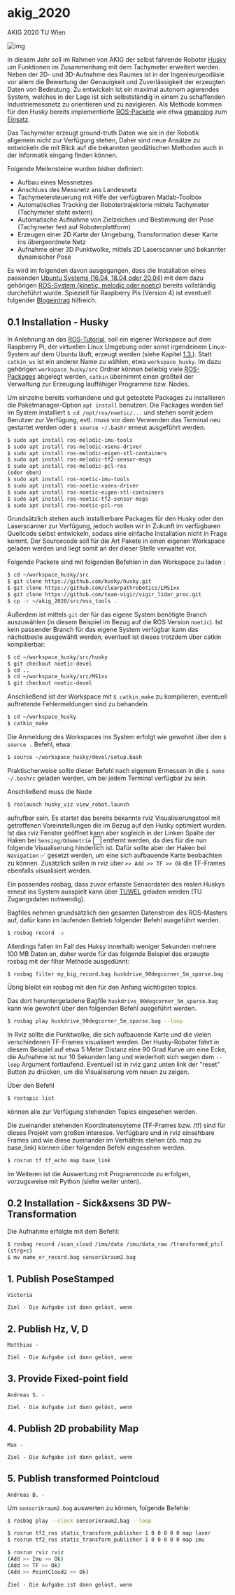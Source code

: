 # akig_2020
AKIG 2020 TU Wien

![img](documents/folien/senHusky.png)


In diesem Jahr soll im Rahmen von AKIG der selbst fahrende Roboter [Husky](https://clearpathrobotics.com/husky-unmanned-ground-vehicle-robot/) um Funktionen im Zusammenhang mit dem Tachymeter erweitert werden. Neben der 2D- und 3D-Aufnahme des Raumes ist in der Ingenieurgeodäsie vor allem die Bewertung der Genauigkeit und Zuverlässigkeit der erzeugten Daten von Bedeutung. Zu entwickeln ist ein maximal autonom agierendes System, welches in der Lage ist sich selbstständig in einem zu schaffenden Industriemessnetz zu orientieren und zu navigieren. Als Methode kommen für den Husky bereits implementierte [ROS-Packete](http://wiki.ros.org/Robots/Husky) wie etwa [gmapping](http://wiki.ros.org/gmapping) zum [Einsatz](https://www.youtube.com/watch?v=XQg-1DZRqQo). 


Das Tachymeter erzeugt ground-truth Daten wie sie in der Robotik allgemein nicht zur Verfügung stehen, Daher sind neue Ansätze zu entwickeln die mit Blick auf die bekannten geodätischen Methoden auch in der Informatik eingang finden können.

Folgende Meilensteine wurden bisher definiert:

- Aufbau eines Messnetzes
- Anschluss des Messnetz ans Landesnetz
- Tachymetersteuerung mit Hilfe der verfügbaren Matlab-Toolbox
- Automatisches Tracking der Robotertrajektorie mittels Tachymeter (Tachymeter steht extern)
- Automatische Aufnahme von Zielzeichen und Bestimmung der Pose (Tachymeter fest auf Roboterplattform)
- Erzeugen einer 2D Karte der Umgebung, Transformation dieser Karte ins übergeordnete Netz
- Aufnahme einer 3D Punktwolke, mittels 2D Laserscanner und bekannter dynamischer Pose

Es wird im folgenden davon ausgegangen, dass die Installation eines passenden [Ubuntu Systems (16.04, 18.04 oder 20.04)](https://ubuntu.com/download/desktop) mit dem dazu gehörigen [ROS-System (kinetic, melodic oder noetic)](http://wiki.ros.org/ROS/Installation) bereits vollständig durcheführt wurde. Spieziell für Raspberry Pis (Version 4) ist eventuell folgender [Blogeintrag](https://finnlinxxx.github.io/RaspRos4/) hilfreich.

## 0.1 Installation - Husky

In Anlehnung an das [ROS-Tutorial](http://wiki.ros.org/ROS/Tutorials), soll ein eigener Workspace auf dem Raspberry Pi, der virtuellen Linux Umgebung oder sonst irgendeinem Linux-System auf dem Ubuntu läuft, erzeugt werden (siehe Kapitel [1.3.](http://wiki.ros.org/ROS/Tutorials/InstallingandConfiguringROSEnvironment)). Statt `catkin_ws` ist ein anderer Name zu wählen, etwa `workspace_husky`. Im dazu gehörigen `workspace_husky/src` Ordner können beliebig viele [ROS-Packages](http://wiki.ros.org/Packages) abgelegt werden, `catkin` übernimmt einen großteil der Verwaltung zur Erzeugung lauffähiger Programme bzw. Nodes. 

Um einzelne bereits vorhandene und gut getestete Packages zu installieren die Paketmanager-Option `apt install` benutzen. Die Packages werden tief im System installiert `$ cd /opt/ros/noetic/...` und stehen somit jedem Benutzer zur Verfügung, evtl. muss vor dem Verwenden das Terminal neu gestartet werden oder `$ source ~/.bashr` erneut ausgeführt werden.
```bash
$ sudo apt install ros-melodic-imu-tools
$ sudo apt install ros-melodic-xsens-driver
$ sudo apt install ros-melodic-eigen-stl-containers
$ sudo apt install ros-melodic-tf2-sensor-msgs
$ sudo apt install ros-melodic-pcl-ros
(oder eben)
$ sudo apt install ros-noetic-imu-tools
$ sudo apt install ros-noetic-xsens-driver
$ sudo apt install ros-noetic-eigen-stl-containers
$ sudo apt install ros-noetic-tf2-sensor-msgs
$ sudo apt install ros-noetic-pcl-ros
```

Grundsätzlich stehen auch installierbare Packages für den Husky oder den Laserscanner zur Verfügung, jedoch wollen wir in Zukunft im verfügbaren Quellcode selbst entwickeln, sodass eine einfache Installation nicht in Frage kommt. Der Sourcecode soll für die Art Pakete in einen eigenen Workspace geladen werden und liegt somit an der dieser Stelle verwaltet vor.

Folgende Packete sind mit folgenden Befehlen in den Workspace zu laden :
```bash
$ cd ~/workspace_husky/src
$ git clone https://github.com/husky/husky.git
$ git clone https://github.com/clearpathrobotics/LMS1xx
$ git clone https://github.com/team-vigir/vigir_lidar_proc.git
$ cp -r ~/akig_2020/src/mss_tools .
```
Außerdem ist mittels `git` der für das eigene System benötigte Branch auszuwählen (in diesem Beispiel im Bezug auf die ROS Version `noetic`). Ist kein passender Branch für das eigene System verfügbar kann das nächstbeste ausgewählt werden, eventuell ist dieses trotzdem über catkin kompilierbar:
```bash
$ cd ~/workspace_husky/src/husky
$ git checkout noetic-devel
$ cd ..
$ cd ~/workspace_husky/src/MS1xx
$ git checkout noetic-devel
```
Anschließend ist der Workspace mit `$ catkin_make` zu kompilieren, eventuell auftretende Fehlermeldungen sind zu behandeln.
```bash
$ cd ~/workspace_husky
$ catkin_make
```

Die Anmeldung des Workspaces ins System erfolgt wie gewohnt über den `$ source .` Befehl, etwa:
```bash
$ source ~/workspace_husky/devel/setup.bash
```
Praktischerweise sollte dieser Befehl nach eigenem Ermessen in die `$ nano ~/.bashrc` geladen werden, um bei jedem Terminal verfügbar zu sein.

Anschließend muss die Node 
```bash
$ roslaunch husky_viz view_robot.launch
```
aufrufbar sein. Es startet das bereits bekannte rviz Visualisierungstool mit getroffenen Voreinstellungen die im Bezug auf den Husky optimiert wurden. Ist das rviz Fenster geöffnet kann aber sogleich in der Linken Spalte der Haken bei `Sensing/Odometrie` ⬜️ entfernt werden, da dies für die nun folgende Visualiserung hinderlich ist. Dafür sollte aber der Haken bei `Navigation` ✅ gesetzt werden, um eine sich aufbauende Karte beobachten zu können. Zusätzlich sollen in rviz über `>> Add >> TF >> Ok` die TF-Frames ebenfalls visualisiert werden. 

Ein passendes rosbag, dass zuvor erfasste Sensordaten des realen Huskys erneut ins System ausspielt kann über [TUWEL](https://tuwel.tuwien.ac.at/course/view.php?id=33880) geladen werden (TU Zugangsdaten notwendig).

Bagfiles nehmen grundsätzlich den gesamten Datenstrom des ROS-Masters auf, dafür kann im laufenden Betrieb folgender Befehl ausgeführt werden.
```bash
$ rosbag record -a
```
Allerdings fallen im Fall des Huksy innerhalb weniger Sekunden mehrere 100 MB Daten an, daher wurde für das folgende Beispiel das erzeugte rosbag mit der filter Methode ausgedünnt:

```bash
$ rosbag filter my_big_record.bag huskdrive_90degcorner_5m_sparse.bag "topic == '/tf' or topic == '/tf_static' or topic == '/scan' or topic == '/map'"
```
Übrig bleibt ein rosbag mit den für den Anfang wichtigsten topics.

Das dort heruntergeladene Bagfile `huskdrive_90degcorner_5m_sparse.bag` kann wie gewohnt über den folgenden Befehl ausgeführt werden.
```bash
$ rosbag play huskdrive_90degcorner_5m_sparse.bag --loop
```
In Rviz sollte die Punktwolke, die sich aufbauende Karte und die vielen verschiedenen TF-Frames visualisert werden. Der Husky-Roboter fährt in diesem Beispiel auf etwa 5 Meter Distanz eine 90 Grad Kurve um eine Ecke, die Aufnahme ist nur 10 Sekunden lang und wiederholt sich wegen dem `--loop` Argument fortlaufend. Eventuell ist in rviz ganz unten link der "reset" Button zu drücken, um die Visualiserung vom neuen zu zeigen.

Über den Befehl
```bash
$ rostopic list
```
können alle zur Verfügung stehenden Topics eingesehen werden. 

Die zueinander stehenden Koordinatensyteme (TF-Frames bzw. /tf) sind für dieses Projekt vom großen interesse. Verfügbare und in rviz einsehbare Frames und wie diese zueinander im Verhältnis stehen (zb. map zu base_link) können über folgenden Befehl eingesehen werden.

```bash
$ rosrun tf tf_echo map base_link
```
Im Weiteren ist die Auswertung mit Programmcode zu erfolgen, vorzugsweise mit Python (siehe weiter unten).

## 0.2 Installation - Sick&xsens 3D PW-Transformation


Die Aufnahme erfolgte mit dem Befehl:
```bash
$ rosbag record /scan_cloud /imu/data /imu/data_raw /transformed_ptcl
(strg+c)
$ mv name_or_record.bag sensorikraum2.bag
```


## 1. Publish PoseStamped
`Victoria`



`Ziel - Die Aufgabe ist dann gelöst, wenn `

## 2. Publish Hz, V, D
`Matthias - `

`Ziel - Die Aufgabe ist dann gelöst, wenn `

## 3. Provide Fixed-point field
`Andreas S. -`

`Ziel - Die Aufgabe ist dann gelöst, wenn `

## 4. Publish 2D probability Map
`Max - `

`Ziel - Die Aufgabe ist dann gelöst, wenn `

## 5. Publish transformed Pointcloud
`Andreas B. -`

Um `sensorikraum2.bag` auswerten zu können, folgende Befehle:


```bash
$ rosbag play --clock sensorikraum2.bag --loop

$ rosrun tf2_ros static_transform_publisher 1 0 0 0 0 0 map laser
$ rosrun tf2_ros static_transform_publisher 1 0 0 0 0 0 map imu

$ rosrun rviz rviz
(Add >> Imu >> Ok)
(Add >> TF >> Ok)
(Add >> PointCloud2 >> Ok)
```

`Ziel - Die Aufgabe ist dann gelöst, wenn `
